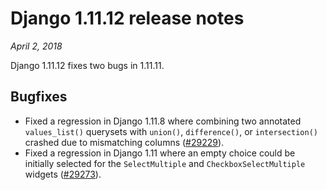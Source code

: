 # Django 1.11.12 release notes

*April 2, 2018*

Django 1.11.12 fixes two bugs in 1.11.11.

## Bugfixes

* Fixed a regression in Django 1.11.8 where combining two annotated
  `values_list()` querysets with `union()`, `difference()`, or
  `intersection()` crashed due to mismatching columns ([#29229](https://code.djangoproject.com/ticket/29229)).
* Fixed a regression in Django 1.11 where an empty choice could be initially
  selected for the `SelectMultiple` and `CheckboxSelectMultiple` widgets
  ([#29273](https://code.djangoproject.com/ticket/29273)).
